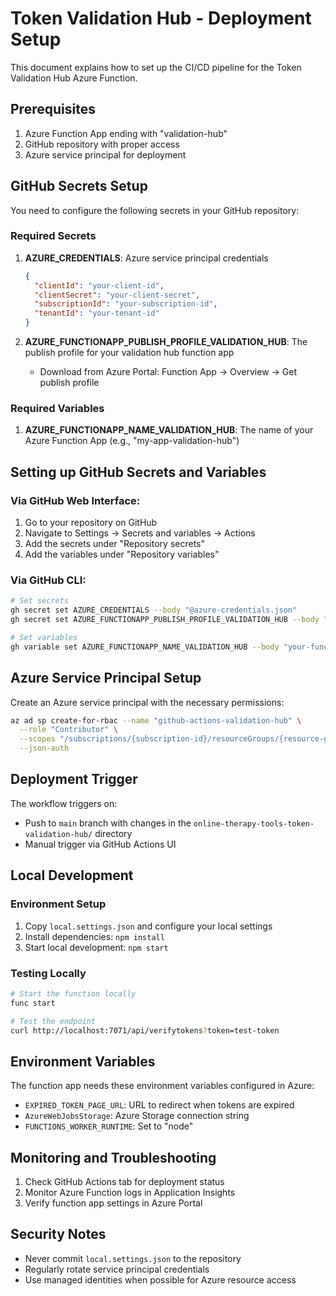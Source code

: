 # Token Validation Hub - Deployment Setup

This document explains how to set up the CI/CD pipeline for the Token Validation Hub Azure Function.

## Prerequisites

1. Azure Function App ending with "validation-hub"
2. GitHub repository with proper access
3. Azure service principal for deployment

## GitHub Secrets Setup

You need to configure the following secrets in your GitHub repository:

### Required Secrets

1. **AZURE_CREDENTIALS**: Azure service principal credentials
   ```json
   {
     "clientId": "your-client-id",
     "clientSecret": "your-client-secret",
     "subscriptionId": "your-subscription-id",
     "tenantId": "your-tenant-id"
   }
   ```

2. **AZURE_FUNCTIONAPP_PUBLISH_PROFILE_VALIDATION_HUB**: The publish profile for your validation hub function app
   - Download from Azure Portal: Function App → Overview → Get publish profile

### Required Variables

1. **AZURE_FUNCTIONAPP_NAME_VALIDATION_HUB**: The name of your Azure Function App (e.g., "my-app-validation-hub")

## Setting up GitHub Secrets and Variables

### Via GitHub Web Interface:
1. Go to your repository on GitHub
2. Navigate to Settings → Secrets and variables → Actions
3. Add the secrets under "Repository secrets"
4. Add the variables under "Repository variables"

### Via GitHub CLI:
```bash
# Set secrets
gh secret set AZURE_CREDENTIALS --body "@azure-credentials.json"
gh secret set AZURE_FUNCTIONAPP_PUBLISH_PROFILE_VALIDATION_HUB --body "@publish-profile.xml"

# Set variables
gh variable set AZURE_FUNCTIONAPP_NAME_VALIDATION_HUB --body "your-function-app-name"
```

## Azure Service Principal Setup

Create an Azure service principal with the necessary permissions:

```bash
az ad sp create-for-rbac --name "github-actions-validation-hub" \
  --role "Contributor" \
  --scopes "/subscriptions/{subscription-id}/resourceGroups/{resource-group-name}" \
  --json-auth
```

## Deployment Trigger

The workflow triggers on:
- Push to `main` branch with changes in the `online-therapy-tools-token-validation-hub/` directory
- Manual trigger via GitHub Actions UI

## Local Development

### Environment Setup
1. Copy `local.settings.json` and configure your local settings
2. Install dependencies: `npm install`
3. Start local development: `npm start`

### Testing Locally
```bash
# Start the function locally
func start

# Test the endpoint
curl http://localhost:7071/api/verifytokens?token=test-token
```

## Environment Variables

The function app needs these environment variables configured in Azure:

- `EXPIRED_TOKEN_PAGE_URL`: URL to redirect when tokens are expired
- `AzureWebJobsStorage`: Azure Storage connection string
- `FUNCTIONS_WORKER_RUNTIME`: Set to "node"

## Monitoring and Troubleshooting

1. Check GitHub Actions tab for deployment status
2. Monitor Azure Function logs in Application Insights
3. Verify function app settings in Azure Portal

## Security Notes

- Never commit `local.settings.json` to the repository
- Regularly rotate service principal credentials
- Use managed identities when possible for Azure resource access
